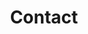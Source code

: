 ---
layout: contact
title: Contact
description: Say hello!
sitemap:
    priority: 0.7
    lastmod: 2017-11-02
    changefreq: weekly
location: Earth
location_url: "https://en.wikipedia.org/wiki/Earth"
CTO:
  name: "Johnny Chan"
  url: "https://twitter.com/jAtlas7"
email: fungai.org@gmail.com
---